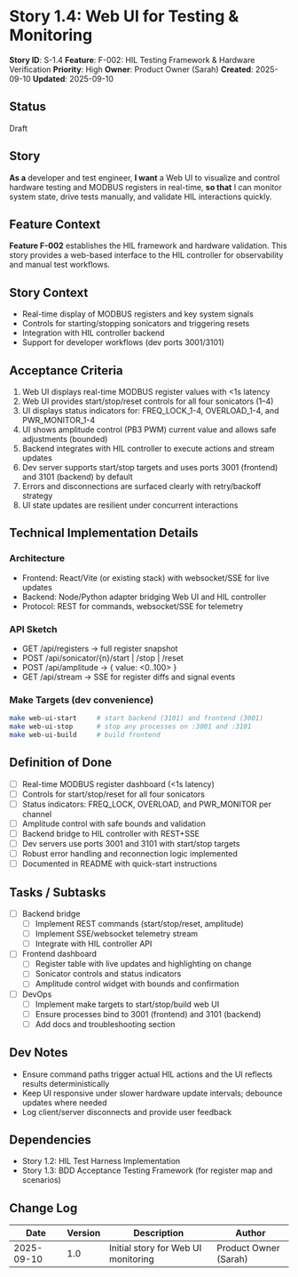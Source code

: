 # Story 1.4: Web UI for Testing & Monitoring

**Story ID**: S-1.4
**Feature**: F-002: HIL Testing Framework & Hardware Verification
**Priority**: High
**Owner**: Product Owner (Sarah)
**Created**: 2025-09-10
**Updated**: 2025-09-10

## Status

Draft

## Story

**As a** developer and test engineer,
**I want** a Web UI to visualize and control hardware testing and MODBUS registers in real-time,
**so that** I can monitor system state, drive tests manually, and validate HIL interactions quickly.

## Feature Context

**Feature F-002** establishes the HIL framework and hardware validation. This story provides a web-based interface to the HIL controller for observability and manual test workflows.

## Story Context

- Real-time display of MODBUS registers and key system signals
- Controls for starting/stopping sonicators and triggering resets
- Integration with HIL controller backend
- Support for developer workflows (dev ports 3001/3101)

## Acceptance Criteria

1. Web UI displays real-time MODBUS register values with <1s latency
2. Web UI provides start/stop/reset controls for all four sonicators (1–4)
3. UI displays status indicators for: FREQ_LOCK_1-4, OVERLOAD_1-4, and PWR_MONITOR_1-4
4. UI shows amplitude control (PB3 PWM) current value and allows safe adjustments (bounded)
5. Backend integrates with HIL controller to execute actions and stream updates
6. Dev server supports start/stop targets and uses ports 3001 (frontend) and 3101 (backend) by default
7. Errors and disconnections are surfaced clearly with retry/backoff strategy
8. UI state updates are resilient under concurrent interactions

## Technical Implementation Details

### Architecture

- Frontend: React/Vite (or existing stack) with websocket/SSE for live updates
- Backend: Node/Python adapter bridging Web UI and HIL controller
- Protocol: REST for commands, websocket/SSE for telemetry

### API Sketch

- GET /api/registers → full register snapshot
- POST /api/sonicator/{n}/start | /stop | /reset
- POST /api/amplitude → { value: <0..100> }
- GET /api/stream → SSE for register diffs and signal events

### Make Targets (dev convenience)

```bash
make web-ui-start     # start backend (3101) and frontend (3001)
make web-ui-stop      # stop any processes on :3001 and :3101
make web-ui-build     # build frontend
```

## Definition of Done

- [ ] Real-time MODBUS register dashboard (<1s latency)
- [ ] Controls for start/stop/reset for all four sonicators
- [ ] Status indicators: FREQ_LOCK, OVERLOAD, and PWR_MONITOR per channel
- [ ] Amplitude control with safe bounds and validation
- [ ] Backend bridge to HIL controller with REST+SSE
- [ ] Dev servers use ports 3001 and 3101 with start/stop targets
- [ ] Robust error handling and reconnection logic implemented
- [ ] Documented in README with quick-start instructions

## Tasks / Subtasks

- [ ] Backend bridge
  - [ ] Implement REST commands (start/stop/reset, amplitude)
  - [ ] Implement SSE/websocket telemetry stream
  - [ ] Integrate with HIL controller API

- [ ] Frontend dashboard
  - [ ] Register table with live updates and highlighting on change
  - [ ] Sonicator controls and status indicators
  - [ ] Amplitude control widget with bounds and confirmation

- [ ] DevOps
  - [ ] Implement make targets to start/stop/build web UI
  - [ ] Ensure processes bind to 3001 (frontend) and 3101 (backend)
  - [ ] Add docs and troubleshooting section

## Dev Notes

- Ensure command paths trigger actual HIL actions and the UI reflects results deterministically
- Keep UI responsive under slower hardware update intervals; debounce updates where needed
- Log client/server disconnects and provide user feedback

## Dependencies

- Story 1.2: HIL Test Harness Implementation
- Story 1.3: BDD Acceptance Testing Framework (for register map and scenarios)

## Change Log

| Date       | Version | Description                         | Author               |
|------------|---------|-------------------------------------|----------------------|
| 2025-09-10 | 1.0     | Initial story for Web UI monitoring | Product Owner (Sarah) |
